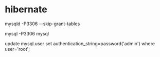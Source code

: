 # hibernate


mysqld -P3306 --skip-grant-tables

mysql -P3306 mysql

update mysql.user set authentication_string=password('admin') where user='root'; 


